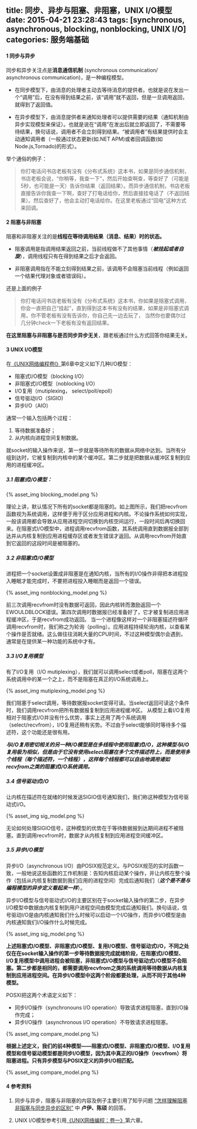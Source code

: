 title: 同步、异步与阻塞、非阻塞，UNIX I/O模型
date: 2015-04-21 23:28:43
tags: [synchronous, asynchronous, blocking, nonblocking, UNIX I/O]
categories: 服务端基础
---
 #### 1 同步与异步

同步和异步关注点是**消息通信机制** (synchronous communication/ asynchronous communication)，是一种编程模型。


   * 在同步模型下，由消息的处理者主动去等待消息的提供者。也就是说在发出一个“调用”后，在没有得到结果之前，该“调用”就不返回，但是一旦调用返回，就得到了返回值。

   * 在异步模型下，由消息提供者来通知处理者可以提供需要的结果（通知机制由异步实现模型来保证）。也就是说在“调用”在发出后就立即返回了，不需要等待结果，换句话说，调用者不会立刻得到结果。“被调用者”有结果提供时会主动通知调用者（一般通过状态更新(如.NET APM)或者回调函数(如Node.js,Tornado)的形式）。


举个通俗的例子：
> 你打电话问书店老板有没有《分布式系统》这本书，如果是同步通信机制，书店老板会说，“你稍等，我查一下”，然后开始查啊查，等查好了（可能是5秒，也可能是一天）告诉你结果（返回结果）。而异步通信机制，书店老板直接告诉你我查一下啊，查好了打电话给你，然后直接挂电话了（不返回结果）。然后查好了，他会主动打电话给你。在这里老板通过“回电”这种方式来回调。

#### 2 阻塞与非阻塞

阻塞和非阻塞关注的是**线程在等待调用结果（消息、结果）时的状态。**

   * 阻塞调用是指调用结果返回之前，当前线程做不了其他事情（***被挂起或者自旋***），调用线程只有在得到结果之后才会返回。

   * 非阻塞调用指在不能立刻得到结果之前，该调用不会阻塞当前线程（例如返回一个结果代理对象或者错误码）。

还是上面的例子
> 你打电话问书店老板有没有《分布式系统》这本书，你如果是阻塞式调用，你会一直把自己“挂起”，直到得到这本书有没有的结果，如果是非阻塞式调用，你不管老板有没有告诉你，你自己先一边去玩了， 当然你也要偶尔过几分钟check一下老板有没有返回结果。

**在这里阻塞与非阻塞与是否同步异步无关**，跟老板通过什么方式回答你结果无关。


#### 3 UNIX I/O模型

在[《UNIX网络编程卷I》](http://book.douban.com/subject/1500149/)第6章中定义如下几种I/O模型：

   * 阻塞式I/O模型（blocking I/O）
   * 非阻塞式I/O模型（noblocking I/O）
   * I/O复用（mutiplexing， select/poll/epoll）
   * 信号驱动I/O（SIGIO)
   * 异步I/O（AIO）


通常一个输入包括两个过程：

   1. 等待数据准备好；
   2. 从内核向进程空间复制数据。


就socket的输入操作来说，第一步就是等待所有的数据从网络中达到。当所有分组到达时，它被复制到内核中的某个缓冲区。第二步就是把数据从缓冲区复制到应用的进程缓冲区。

<!-- more -->

##### 3.1 阻塞式I/O模型：

{% asset_img blocking_model.png %}

理论上讲，默认情况下所有的socket都是阻塞的。如上图所示，我们把recvfrom函数视为系统调用，这样便于用于区分应用进程和内核。不论操作系统如何实现，一般该调用都会导致从应用进程空间切换到内核空间运行，一段时间后再切换回来。在阻塞式I/O模型中，进程调用recvfrom函数，其系统调用直到数据报全部到达并从内核复制到应用进程缓存区或者发生错误才返回。从调用recvfrom开始直到它返回的这段时间是被阻塞的。

##### 3.2 非阻塞式I/O模型

进程把一个socket设置成非阻塞是在通知内核，当所有的I/O操作非得把本进程投入睡眠才能完成时，不要把进程投入睡眠而是返回一个错误。

{% asset_img nonblocking_model.png %}

前三次调用recvfrom时没有数据可返回，因此内核转而激励返回一个EWOULDBLOCK错误。第四次调用时数据报已经准备好了，它才被复制进应用进程缓冲区，于是recvfrom成功返回。
当一个进程像这样对一个非阻塞描述符循环调用recvfrom时，我们称之为轮询（polling）。应用进程持续轮询内核，以查看某个操作是否就绪。这么做往往消耗大量的CPU时间，不过这种模型偶尔会遇到，通常是在提供某一种功能的系统中才有。

##### 3.3 I/O复用模型

有了I/O复用（I/O mutiplexing），我们就可以调用select或者poll，阻塞在这两个系统调用中的某一个之上，而不是阻塞在真正的I/O系统调用上。

{% asset_img mutiplexing_model.png %}

我们阻塞于select调用，等待数据报socket变得可读。当select返回可读这个条件时，我们调用recvfrom把所有数据报复制到应用进程缓冲区。
从模型上看I/O复用相对于阻塞式I/O并没有什么优势，事实上还用了两个系统调用（select/recvfrom），I/O复用还稍有劣势。不过由于select能够同时等待多个描述符，这个功能还是很有用。

***与I/O复用密切相关的另一种I/O模型是在多线程中使用阻塞式I/O，这种模型与I/O复用极为相似，但是由于它没有使用select阻塞在多个文件描述符上，而是使用多个线程（每个描述符，一个线程），这样每个线程都可以自由地调用诸如recvfrom之类的阻塞式I/O系统调用。***


##### 3.4 信号驱动式I/O

让内核在描述符在就绪的时候发送SIGIO信号通知我们，我们称这种模型为信号驱动式I/O。

{% asset_img sig_model.png %}

无论如何处理SIGIO信号，这种模型的优势在于等待数据报到达期间进程不被阻塞。直到调用recvfrom时，数据才从内核复制到应用进程空间缓冲区。


##### 3.5 异步I/O模型

异步I/O（asynchronous I/O）由POSIX规范定义。与POSIX规范的实时函数一致，一般地说这些函数的工作机制是：告知内核启动某个操作，并让内核在整个操作（包括从内核复制数据到我们应用的进程空间）完成后通知我们（***这个是不是与编程模型的异步定义看起来一样***）。

异步I/O模型与信号驱动式I/O的主要区别在于socket输入操作的第二步，在异步I/O模型中数据由内核复制到用户进程空间由模型完成后通知我们。换句话说，信号驱动I/O是由内核通知我们什么时候可以启动一个I/O操作，而异步I/O模型是由内核通知我们I/O操作什么时候完成。

{% asset_img sig_model.png %}


**上述阻塞式I/O模型、非阻塞式I/O模型、复用I/O模型、信号驱动式I/O，不同之处仅在在socket输入操作的第一步等待数据报完成就绪阶段，在阻塞式I/O模型、I/O复用模型中调用进程会被阻塞，非阻塞式I/O模型与信号驱动式I/O模型不会阻塞。第二步都是相同的，都需要调用recvfrom之类的系统调用等待数据从内核复制到应用进程空间。在异步I/O模型中这两个阶段都要处理，从而不同于其他4种模型。**


POSXI把这两个术语定义如下：
* 同步I/O操作（synchronouns I/O operation）导致请求进程阻塞，直到I/O操作完成；
* 异步I/O操作（asynchronous I/O operation）不导致请求进程阻塞。

{% asset_img compare_model.png %}

**根据上述定义，我们的前4种模型——阻塞式I/O模型、非阻塞式I/O模型、I/O复用模型和信号驱动模型都是同步I/O模型，因为其中真正的I/O操作（recvfrom）将阻塞进程。只有异步模型与POSIX定义的异步I/O相匹配。**

{% asset_img compare_model.png %}

#### 4 参考资料

1. 同步与异步，阻塞与非阻塞的内容及例子主要引用了知乎问题 [“怎样理解阻塞非阻塞与同步异步的区别”](http://www.zhihu.com/question/19732473) 中 **卢伊、陈硕** 的回答。

2. UNIX I/O模型参考引用[《UNIX网络编程：卷一》](http://book.douban.com/subject/1500149/)第六章。
